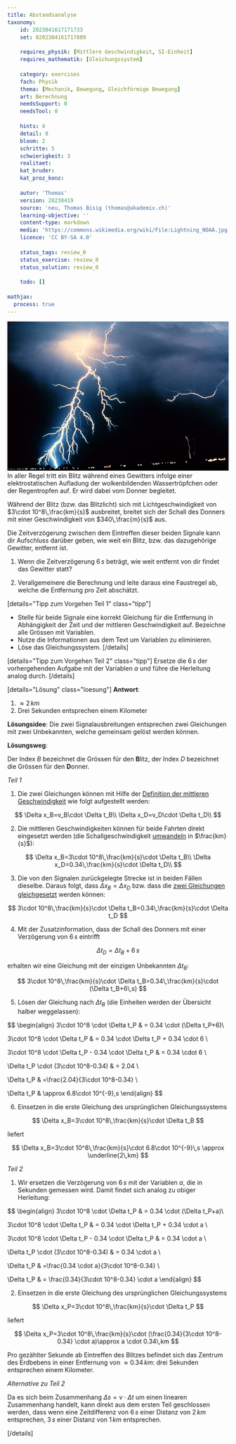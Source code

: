 ```yaml
---
title: Abstandsanalyse
taxonomy:
	id: 2023041617171733
	set: 0202304161717889

	requires_physik: [Mittlere Geschwindigkeit, SI-Einheit]
	requires_mathematik: [Gleichungssystem]

	category: exercises
	fach: Physik
	thema: [Mechanik, Bewegung, Gleichförmige Bewegung]
	art: Berechnung
	needsSupport: 0
	needsTool: 0

	hints: 4
	detail: 0
	bloom: 2
	schritte: 5
	schwierigkeit: 3
	realitaet: 
	kat_bruder:
	kat_proz_konz: 

	autor: 'Thomas'
	version: 20230419
	source: 'neu, Thomas Bisig (thomas@akademix.ch)'
	learning-objective: ''
	content-type: markdown
	media: 'https://commons.wikimedia.org/wiki/File:Lightning_NOAA.jpg'
	licence: 'CC BY-SA 4.0'

	status_tags: review_0
	status_exercise: review_0
	status_solution: review_0

	todo: []

mathjax:
  process: true
---
```

![Mehrere Wolke-zu-Boden- und Wolke-zu-Wolke-Blitzeinschläge während der Nacht. Beobachtet während eines nächtlichen Gewitters.](Lightning_NOAA.jpg?resize=400,300&class=float-right) In aller Regel tritt ein Blitz während eines Gewitters infolge einer elektrostatischen Aufladung der wolkenbildenden Wassertröpfchen oder der Regentropfen auf. Er wird dabei vom Donner begleitet.

Während der Blitz (bzw. das Blitzlicht) sich mit Lichtgeschwindigkeit von $3\cdot 10^8\,\frac{km}{s}$ ausbreitet, breitet sich der Schall des Donners mit einer Geschwindigkeit von $340\,\frac{m}{s}$ aus.

Die Zeitverzögerung zwischen dem Eintreffen dieser beiden Signale kann dir Aufschluss darüber geben, wie weit ein Blitz, bzw. das dazugehörige Gewitter, entfernt ist.

1. Wenn die Zeitverzögerung $6\,s$ beträgt, wie weit entfernt von dir findet das Gewitter statt?

2. Verallgemeinere die Berechnung und leite daraus eine Faustregel ab, welche die Entfernung pro Zeit abschätzt.

[details="Tipp zum Vorgehen Teil 1" class="tipp"]
- Stelle für beide Signale eine korrekt Gleichung für die Entfernung in Abhängigkeit der Zeit und der mittleren Geschwindigkeit auf. Bezeichne alle Grössen mit Variablen.
- Nutze die Informationen aus dem Text um Variablen zu eliminieren.
- Löse das Gleichungssystem.
[/details]

[details="Tipp zum Vorgehen Teil 2" class="tipp"]
Ersetze die $6\,s$ der vorhergehenden Aufgabe mit der Variablen $a$ und führe die Herleitung analog durch.
[/details]

[details="Lösung" class="loesung"]
**Antwort**:
1. $\approx 2\,km$
2. Drei Sekunden entsprechen einem Kilometer

**Lösungsidee**: Die zwei Signalausbreitungen entsprechen zwei Gleichungen mit zwei Unbekannten, welche gemeinsam gelöst werden können.

**Lösungsweg**:

Der Index $B$ bezeichnet die Grössen für den **B**litz, der Index $D$ bezeichnet die Grössen für den **D**onner.

_Teil 1_

1. Die zwei Gleichungen können mit Hilfe der [Definition der mittleren Geschwindigkeit](../../../../../konzepte/konzept-1) wie folgt aufgestellt werden:

$$
\Delta x_B=v_B\cdot \Delta t_B\\
\Delta x_D=v_D\cdot \Delta t_D\\
$$

2. Die mittleren Geschwindigkeiten können für beide Fahrten direkt eingesetzt werden (die Schallgeschwindigkeit [umwandeln](../../../../../konzepte/konzept-1) in $\frac{km}{s}$):

$$
\Delta x_B=3\cdot 10^8\,\frac{km}{s}\cdot \Delta t_B\\
\Delta x_D=0.34\,\frac{km}{s}\cdot \Delta t_D\\
$$

3. Die von den Signalen zurückgelegte Strecke ist in beiden Fällen dieselbe. Daraus folgt, dass $\Delta x_B=\Delta x_D$ bzw. dass die [zwei Gleichungen gleichgesetzt](../../../../../konzepte/konzept-1) werden können:

$$
3\cdot 10^8\,\frac{km}{s}\cdot \Delta t_B=0.34\,\frac{km}{s}\cdot \Delta t_D
$$

4. Mit der Zusatzinformation, dass der Schall des Donners mit einer Verzögerung von $6\,s$ eintrifft

$$
\Delta t_D=\Delta t_B+6\,s
$$

erhalten wir eine Gleichung mit der einzigen Unbekannten $\Delta t_B$:

$$
3\cdot 10^8\,\frac{km}{s}\cdot \Delta t_B=0.34\,\frac{km}{s}\cdot (\Delta t_B+6\,s)
$$

5. Lösen der Gleichung nach $\Delta t_B$ (die Einheiten werden der Übersicht halber weggelassen):

$$
\begin{align}
3\cdot 10^8 \cdot \Delta t_P & = 0.34 \cdot (\Delta t_P+6)\\

3\cdot 10^8 \cdot \Delta t_P & = 0.34 \cdot \Delta t_P + 0.34 \cdot 6 \\

3\cdot 10^8 \cdot \Delta t_P - 0.34 \cdot \Delta t_P & = 0.34 \cdot 6 \\

\Delta t_P \cdot (3\cdot 10^8-0.34) & = 2.04 \\

\Delta t_P & =\frac{2.04}{3\cdot 10^8-0.34} \\

\Delta t_P & \approx 6.8\cdot 10^{-9}\,s
\end{align}
$$


6. Einsetzen in die erste Gleichung des ursprünglichen Gleichungssystems

$$
\Delta x_B=3\cdot 10^8\,\frac{km}{s}\cdot \Delta t_B
$$

liefert

$$
\Delta x_B=3\cdot 10^8\,\frac{km}{s}\cdot 6.8\cdot 10^{-9}\,s \approx \underline{2\,km}
$$

_Teil 2_

1. Wir ersetzen die Verzögerung von $6\,s$ mit der Variablen $a$, die in Sekunden gemessen wird. Damit findet sich analog zu obiger Herleitung:

$$
\begin{align}
3\cdot 10^8 \cdot \Delta t_P & = 0.34 \cdot (\Delta t_P+a)\\

3\cdot 10^8 \cdot \Delta t_P & = 0.34 \cdot \Delta t_P + 0.34 \cdot a \\

3\cdot 10^8 \cdot \Delta t_P - 0.34 \cdot \Delta t_P & = 0.34 \cdot a \\

\Delta t_P \cdot (3\cdot 10^8-0.34) & = 0.34 \cdot a \\

\Delta t_P & =\frac{0.34 \cdot a}{3\cdot 10^8-0.34} \\

\Delta t_P & = \frac{0.34}{3\cdot 10^8-0.34} \cdot a
\end{align}
$$

2. Einsetzen in die erste Gleichung des ursprünglichen Gleichungssystems

$$
\Delta x_P=3\cdot 10^8\,\frac{km}{s}\cdot \Delta t_P
$$

liefert

$$
\Delta x_P=3\cdot 10^8\,\frac{km}{s}\cdot (\frac{0.34}{3\cdot 10^8-0.34} \cdot a)\approx a \cdot 0.34\,km
$$

Pro gezählter Sekunde ab Eintreffen des Blitzes befindet sich das Zentrum des Erdbebens in einer Entfernung von $\approx 0.34\,km$: drei Sekunden entsprechen einem Kilometer.

_Alternative zu Teil 2_

Da es sich beim Zusammenhang $\Delta s=v\cdot \Delta t$ um einen linearen Zusammenhang handelt, kann direkt aus dem ersten Teil geschlossen werden, dass wenn eine Zeitdifferenz von $6\,s$ einer Distanz von $2\,km$ entsprechen, $3\,s$ einer Distanz von $1\,km$ entsprechen.

[/details]